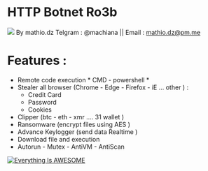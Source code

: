 # HTTP Botnet  Ro3b 
![](https://i.ibb.co/m0Gg7cV/logo.png)
By mathio.dz
Telgram : @machiana || Email : mathio.dz@pm.me
# Features : 
- Remote code execution * CMD - powershell *  
- Stealer all browser (Chrome - Edge - Firefox - iE  ... other ) :
    - Credit Card  
    - Password 
    - Cookies
- Clipper (btc - eth - xmr .... 31 wallet )
- Ransomware (encrypt files using AES  )
- Advance Keylogger (send data Realtime )
- Download file and execution
- Autorun - Mutex - AntiVM - AntiScan


[![Everything Is AWESOME](https://i.ytimg.com/an_webp/sy2wP4rz6gY/mqdefault_6s.webp?du=3000&sqp=CPTt0_0F&rs=AOn4CLCylDBFw47OzMgpTQf7fTc1bq7LvQ)](https://www.youtube.com/watch?v=sy2wP4rz6gY "mathio.dz")



